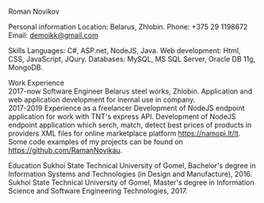 Roman Novikov

Personal information
  Location: Belarus, Zhlobin. 
  Phone: +375 29 1198672
  Email: demoikk@gmail.com  
    
Skills
  Languages: C#, ASP.net, NodeJS, Java.
  Web development: Html, CSS, JavaScript, JQury.
  Databases: MySQL, MS SQL Server, Oracle DB 11g, MongoDB.     
  
Work Experience    
  2017-now Software Engineer
    Belarus steel works, Zhlobin.
      Application and web application development for inernal use in company.    
  2017-2019 Experience as a freelancer
    Development of NodeJS endpoint application for work with TNT's express API.
    Development of NodeJS endpoint application which serch, match, detect best prices of products in providers XML files for online marketplace platform https://namopi.lt/lt.
  Some code examples of my projects can be found on https://github.com/RamanNovikau.
            
Education
  Sukhoi State Technical University of Gomel, Bachelor's degree in Information Systems and Technologies (in Design and Manufacture), 2016.
  Sukhoi State Technical University of Gomel, Master's degree in Information Science and Software Engineering Technologies, 2017.
